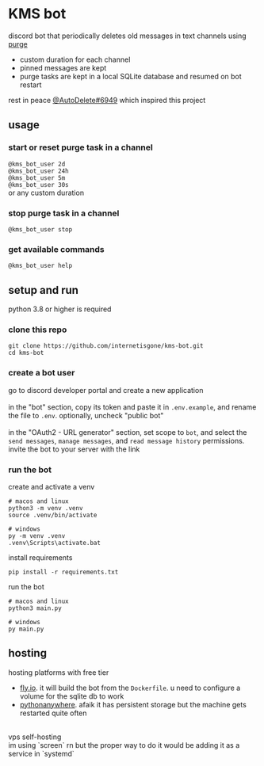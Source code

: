 # KMS bot
discord bot that periodically deletes old messages in text channels using [purge](https://discordpy.readthedocs.io/en/stable/api.html?highlight=purge#discord.TextChannel.purge)<br>
- custom duration for each channel 
- pinned messages are kept
- purge tasks are kept in a local SQLite database and resumed on bot restart<br>

rest in peace [@AutoDelete#6949](https://github.com/riking/AutoDelete) which inspired this project

## usage
### start or reset purge task in a channel
`@kms_bot_user 2d`<br>
`@kms_bot_user 24h`<br>
`@kms_bot_user 5m`<br>
`@kms_bot_user 30s`<br>
or any custom duration 
### stop purge task in a channel
`@kms_bot_user stop`
### get available commands
`@kms_bot_user help`

## setup and run
python 3.8 or higher is required<br>
### clone this repo
```
git clone https://github.com/internetisgone/kms-bot.git
cd kms-bot
```
### create a bot user
go to discord developer portal and create a new application<br><br>
in the "bot" section, copy its token and paste it in `.env.example`, and rename the file to `.env`. optionally, uncheck "public bot"<br><br>
in the "OAuth2 - URL generator" section, set scope to `bot`, and select the `send messages`, `manage messages`, and `read message history` permissions. invite the bot to your server with the link 
### run the bot
create and activate a venv
```
# macos and linux
python3 -m venv .venv
source .venv/bin/activate

# windows
py -m venv .venv
.venv\Scripts\activate.bat
```
install requirements
```
pip install -r requirements.txt
```
run the bot
```
# macos and linux
python3 main.py

# windows
py main.py
```

## hosting
hosting platforms with free tier 
- [fly.io](https://fly.io/). it will build the bot from the `Dockerfile`. u need to configure a volume for the sqlite db to work
- [pythonanywhere](https://www.pythonanywhere.com/). afaik it has persistent storage but the machine gets restarted quite often
<br>
vps self-hosting<br>
im using `screen` rn but the proper way to do it would be adding it as a service in `systemd`